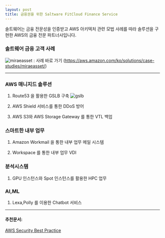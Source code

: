 ```yaml
---
layout: post
title: 금융권을 위한 Saltware FitCloud Finance Service
---
```


솔트웨어는 금융 전문성을 인증받고 AWS 아키텍처 관련 모법 사례를 따라 솔루션을 구현한 AWS의 금융 전문 파트너사입니다.

### 솔트웨어 금융 고객 사례

![miraeasset](https://user-images.githubusercontent.com/29446742/29102407-d998ce7e-7cf3-11e7-9751-2601b4bcbcab.jpg) : 사례 바로 가기 (https://aws.amazon.com/ko/solutions/case-studies/miraeasset/)

***

### AWS 매니지드 솔루션
1. Route53 을 활용한 GSLB 구축
![gslb](https://user-images.githubusercontent.com/29446742/28563273-64b2c25c-7160-11e7-8e91-8fc25217bf59.png)

2. AWS Shield 서비스를 통한 DDoS 방어

3. AWS S3와 AWS Storage Gateway 를 통한 VTL 백업


### 스마트한 내부 업무
1. Amazon Workmail 을 통한 내부 업무 메일 시스템

2. Workspace 를 통한 내부 업무 VDI

### 분석시스템
1. GPU 인스턴스와 Spot 인스턴스를 활용한 HPC 업무

### AI,ML
1. Lexa,Polly 를 이용한 Chatbot 서비스


***
#### 추천문서:
[AWS Security Best Practice](https://d0.awsstatic.com/whitepapers/Security/AWS_Security_Best_Practices.pdf)

